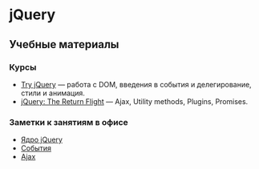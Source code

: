 # jQuery
## Учебные материалы
### Курсы
* [Try jQuery](https://www.codeschool.com/courses/try-jquery) — работа с DOM, введения в события и делегирование, стили и анимация.
* [jQuery: The Return Flight](https://www.codeschool.com/courses/jquery-the-return-flight) — Ajax, Utility methods, Plugins, Promises.

### Заметки к занятиям в офисе
* [Ядро jQuery](core)
* [События](events)
* [Ajax](ajax)

